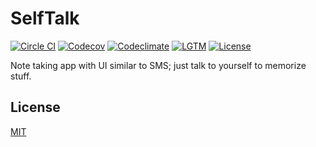 # SelfTalk

[![Circle CI](https://img.shields.io/circleci/project/github/raviqqe/self-talk/master.svg?style=flat-square)](https://circleci.com/gh/raviqqe/self-talk)
[![Codecov](https://img.shields.io/codecov/c/github/raviqqe/self-talk.svg?style=flat-square)](https://codecov.io/gh/raviqqe/self-talk)
[![Codeclimate](https://img.shields.io/codeclimate/maintainability/raviqqe/self-talk?style=flat-square)](https://codeclimate.com/github/raviqqe/self-talk)
[![LGTM](https://img.shields.io/lgtm/alerts/github/raviqqe/self-talk?style=flat-square)](https://lgtm.com/projects/g/raviqqe/self-talk)
[![License](https://img.shields.io/github/license/raviqqe/self-talk.svg?style=flat-square)](LICENSE)

Note taking app with UI similar to SMS; just talk to yourself to memorize stuff.

## License

[MIT](LICENSE)
